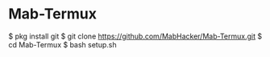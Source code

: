 # Mab-Termux

$ pkg install git
$ git clone https://github.com/MabHacker/Mab-Termux.git
$ cd Mab-Termux
$ bash setup.sh
